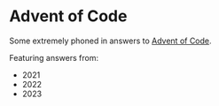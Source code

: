 # Advent of Code

Some extremely phoned in answers to [Advent of Code](https://adventofcode.com/).

Featuring answers from:
* 2021
* 2022
* 2023

